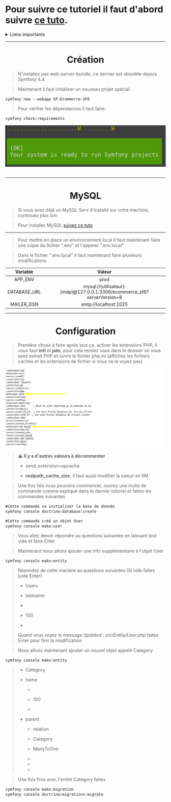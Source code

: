 # Pour suivre ce tutoriel il faut d'abord suivre [ce tuto]("https://github.com/TheJordanDev/Tutoriels/blob/main/Tuto%20Installer%20Symfony%20sur%20Windows.md").

<details>
    <summary>Liens importants</summary>
    <ul>
        <li><a href="#creation">Création</a></li>
        <li><a href="#mysql">MySQL</a></li>
        <li><a href="#config">Configuration</a></li>
    </ul>
</details>

---

<h1 align="center"><a id="creation">Création</a></h1>

> N'installez pas web-server-bundle, ce dernier est obsolète depuis Symfony 4.4

> Maintenant il faut initialiser un nouveau projet spécial

```shell
symfony new --webapp SP-Ecommerce-SF6
```

> Pour vérifier les dépendances il faut faire:

```shell
symfony check:requirements
```

![](./assets/projet_ecommerce_sf6/step_1.jpg)    

---

<h1 align="center"><a id="mysql">MySQL</a></h1>

> Si vous avez déjà un MySQL Serv d'installé sur votre machine, continuez plus loin

> Pour installer MySQL [suivez ce tuto](https://github.com/H4zeSt0rm/CoursPHP/blob/main/Installer%20MySQL%20sur%20Windows.md)

---

> Pour mettre en place un environnement local il faut maintenant faire une copie du fichier ".env" et l'appeler ".env.local"

> Dans le fichier ".env.local" il faut maintenant faire plusieurs modifications

| Variable     | Valeur                                                                   |
|:------------:|:------------------------------------------------------------------------:|
| APP_ENV      | prod                                                                     |
| DATABASE_URL | mysql://{utilisateur}:{mdp}@127.0.0.1:3306/ecommerce_sf6?serverVersion=8 |
| MAILER_DSN   | smtp://localhost:1025                                                    |

---

<h1 align="center"><a id="config">Configuration</a></h1>

> Première chose à faire après tout ça, activer les extensions PHP, il vous faut **intl** et **pdo**, pour cela rendez vous dans le dossier où vous avez extrait PHP et ouvre le fichier php.ini (affichez les fichiers cachés et les extensions de fichier si vous ne le voyez pas)

![](./assets/projet_ecommerce_sf6/step_2.jpg)



> :warning: **Il y a d'autres valeurs à décommenter**
> 
> - zend_extension=opcache
> 
> - **realpath_cache_size**, il faut aussi modifier la valeur en 5M

> Une fois fais nous pouvons commencer, ouvrez une invite de commande comme expliqué dans le dernier tutoriel et faites les commandes suivantes

```shell
#Cette commande va initialiser la base de donnée
symfony console doctrine:database:create
```

```shell
#Cette commande créé un objet User
symfony console make:user
```

>  Vous allez devoir répondre au questions suivantes en laissant tout vide et faire Enter

> Maintenant nous allons ajouter une info supplémentaire à l'objet User

```shell
symfony console make:entity
```

> Répondez de cette manière au questions suivantes (Si vide faites juste Enter)
> 
> - Users
> 
> - lastname
> 
> - 
> 
> - 100 
> 
> - 
> 
> Quand vous voyez le message *Updated : src/Entity/User.php* faites Enter pour finir la modification

> Nous allons maintenant ajouter un nouvel objet appelé Category

```shell
symfony console make:entity
```

> - Category
> 
> - name
>   
>   - 
>   
>   - 100 
>   
>   - 
> 
> - parent
>   
>   - relation
>   
>   - Category
>   
>   - ManyToOne
>   
>   - 
>   
>   - 
>   
>   - 

> Une fois finis avec l'entité Category faites

```shell
symfony console make:migration
symfony console doctrine:migrations:migrate
```
